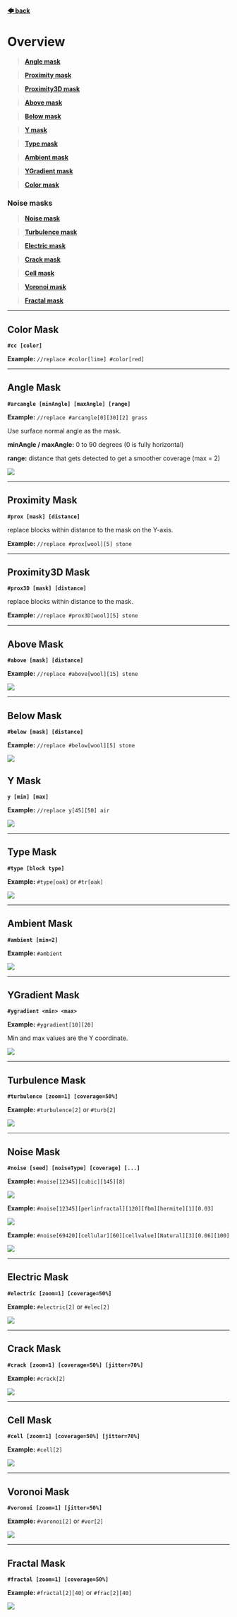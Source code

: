 **[🡄 back](https://github.com/Brennian/Arceon-1.14/wiki)**

# **Overview**

> **[Angle mask](https://github.com/Brennian/Arceon-1.14/wiki/Masks#angle-mask)**

> **[Proximity mask](https://github.com/Brennian/Arceon-1.14/wiki/Masks#proximity-mask)**

> **[Proximity3D mask](https://github.com/Brennian/Arceon-1.14/wiki/Masks#proximity3d-mask)**

> **[Above mask](https://github.com/Brennian/Arceon-1.14/wiki/Masks#above-mask)**

> **[Below mask](https://github.com/Brennian/Arceon-1.14/wiki/Masks#below-mask)**

> **[Y mask](https://github.com/Brennian/Arceon-1.14/wiki/Masks#y-mask)**

> **[Type mask](https://github.com/Brennian/Arceon-1.14/wiki/Masks#type-mask)**

> **[Ambient mask](https://github.com/Brennian/Arceon-1.14/wiki/Masks#ambient-mask)**

> **[YGradient mask](https://github.com/Brennian/Arceon-1.14/wiki/Masks#ygradient-mask)**

> **[Color mask](https://github.com/Brennian/Arceon-1.14/wiki/Masks#color-mask)**

###  Noise masks
> **[Noise mask](https://github.com/Brennian/Arceon-1.14/wiki/Masks#noise-mask)**

> **[Turbulence mask](https://github.com/Brennian/Arceon-1.14/wiki/Masks#turbulence-mask)**

> **[Electric mask](https://github.com/Brennian/Arceon-1.14/wiki/Masks#electric-mask)**

> **[Crack mask](https://github.com/Brennian/Arceon-1.14/wiki/Masks#crack-mask)**

> **[Cell mask](https://github.com/Brennian/Arceon-1.14/wiki/Masks#cell-mask)**

> **[Voronoi mask](https://github.com/Brennian/Arceon-1.14/wiki/Masks#voronoi-mask)**

> **[Fractal mask](https://github.com/Brennian/Arceon-1.14/wiki/Masks#fractal-mask)**

***

## **Color Mask**

**`#cc [color]`**

**Example:** `//replace #color[lime] #color[red]`

***

## **Angle Mask**

**`#arcangle [minAngle] [maxAngle] [range]`**

**Example:** `//replace #arcangle[0][30][2] grass`

Use surface normal angle as the mask.

**minAngle / maxAngle:** 0 to 90 degrees (0 is fully horizontal)

**range:** distance that gets detected to get a smoother coverage (max = 2)

![](https://i.imgur.com/PAzAQzS.png)

***

## **Proximity Mask**

**`#prox [mask] [distance]`**

replace blocks within distance to the mask on the Y-axis.

**Example:** `//replace #prox[wool][5] stone`

***

## **Proximity3D Mask**

**`#prox3D [mask] [distance]`**

replace blocks within distance to the mask.

**Example:** `//replace #prox3D[wool][5] stone`

***

## **Above Mask**

**`#above [mask] [distance]`**

**Example:** `//replace #above[wool][15] stone`

![](https://i.imgur.com/6JHdmMA.png)

***

## **Below Mask**

**`#below [mask] [distance]`**

**Example:** `//replace #below[wool][5] stone`

![](https://i.imgur.com/8UYIGk7.png)

## **Y Mask**

**`y [min] [max]`**

**Example:** `//replace y[45][50] air`

![](https://i.imgur.com/gN84O9K.png)

***

## **Type Mask**

**`#type [block type]`**

**Example:** `#type[oak]` or `#tr[oak]`

![](https://i.imgur.com/kOmrxYe.png)

***

## **Ambient Mask**

**`#ambient [min=2]`**

**Example:** `#ambient`

![](https://i.imgur.com/gIufbF4.png)

***

## **YGradient Mask**

**`#ygradient <min> <max>`**

**Example:** `#ygradient[10][20]`

Min and max values are the Y coordinate.

![](https://i.imgur.com/g8HGi9O.png)
***

## **Turbulence Mask**

**`#turbulence [zoom=1] [coverage=50%]`**

**Example:** `#turbulence[2]` or `#turb[2]`

![](https://i.imgur.com/xsmFCgq.png)

***

## **Noise Mask**

**`#noise [seed] [noiseType] [coverage] [...]`**

**Example:** `#noise[12345][cubic][145][8]`

![](https://i.imgur.com/HavczIK.png)

**Example:** `#noise[12345][perlinfractal][120][fbm][hermite][1][0.03]`

![](https://i.imgur.com/xdFwCTH.png)

**Example:** `#noise[69420][cellular][60][cellvalue][Natural][3][0.06][100]`

![](https://i.imgur.com/07vUmEP.png)

***

## **Electric Mask**

**`#electric [zoom=1] [coverage=50%]`**

**Example:** `#electric[2]` or `#elec[2]`

![](https://i.imgur.com/H6YyWCd.png)

***

## **Crack Mask**

**`#crack [zoom=1] [coverage=50%] [jitter=70%]`**

**Example:** `#crack[2]`

![](https://i.imgur.com/tMo1n2B.png)

***

## **Cell Mask**

**`#cell [zoom=1] [coverage=50%] [jitter=70%]`**

**Example:** `#cell[2]`

![](https://i.imgur.com/zKLtSs8.png)

***

## **Voronoi Mask**

**`#voronoi [zoom=1] [jitter=50%]`**

**Example:** `#voronoi[2]` or `#vor[2]`

![](https://i.imgur.com/uVmethL.png)

***

## **Fractal Mask**

**`#fractal [zoom=1] [coverage=50%]`**

**Example:** `#fractal[2][40]` or `#frac[2][40]`

![](https://i.imgur.com/VXPGhnN.png)

